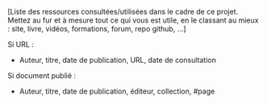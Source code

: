 [Liste des ressources consultées/utilisées dans le cadre de ce projet.
Mettez au fur et à mesure tout ce qui vous est utile, en le classant au mieux : site, livre, vidéos, formations, forum, repo github, ...]

Si URL : 
* Auteur, titre, date de publication, URL, date de consultation

Si document publié : 
* Auteur, titre, date de publication, éditeur, collection, #page